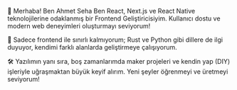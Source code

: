 👋 Merhaba! Ben Ahmet Seha
Ben React, Next.js ve React Native teknolojilerine odaklanmış bir Frontend Geliştiricisiyim. Kullanıcı dostu ve modern web deneyimleri oluşturmayı seviyorum!

🚀 Sadece frontend ile sınırlı kalmıyorum; Rust ve Python gibi dillere de ilgi duyuyor, kendimi farklı alanlarda geliştirmeye çalışıyorum.

🛠️ Yazılımın yanı sıra, boş zamanlarımda maker projeleri ve kendin yap (DIY) işleriyle uğraşmaktan büyük keyif alırım. Yeni şeyler öğrenmeyi ve üretmeyi seviyorum!

